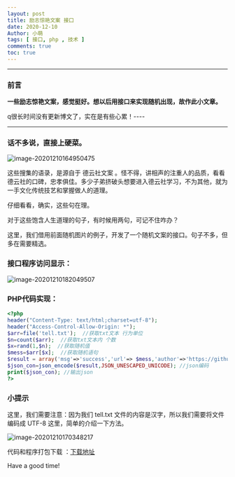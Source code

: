 ```yaml
---
layout: post
title: 励志惊艳文案 接口
date: 2020-12-10
Author: 小萌 
tags: [ 接口, php , 技术 ]
comments: true
toc: true
---
```


----

### 前言

**一些励志惊艳文案，感觉挺好。想以后用接口来实现随机出现，故作此小文章。**

q很长时间没有更新博文了，实在是有些心累！----

----

### 话不多说，直接上硬菜。

![image-20201210164950475](https://gitee.com/pangzhaowei/img-bed/raw/master/img/image-20201210164950475.png)

这些搜集的语录，是源自于  德云社文案 。怪不得，讲相声的注重人的品质，看看德云社的口碑，忠孝俱佳。多少子弟挤破头想要进入德云社学习，不为其他，就为一手文化传统技艺和掌握做人的道理。

仔细看看，确实，这些句在理。

对于这些饱含人生道理的句子，有时候用两句，可记不住咋办？

这里，我们借用前面随机图片的例子，开发了一个随机文案的接口。句子不多，但多在需要精选。

### 接口程序访问显示：

![image-20201210182049507](https://gitee.com/pangzhaowei/img-bed/raw/master/img/image-20201210182049507.png)

### PHP代码实现：

```php
<?php
header("Content-Type: text/html;charset=utf-8");
header("Access-Control-Allow-Origin: *");
$arr=file('tell.txt');  //获取txt文本 行为单位
$n=count($arr);  //获取txt文本内 个数
$x=rand(1,$n);  //获取随机值
$mess=$arr[$x];  //获取随机语句
$result = array('msg'=>'success','url'=> $mess,'author'=>'https://github.com/blueweiwei'); //数组化
$json_con=json_encode($result,JSON_UNESCAPED_UNICODE); //json编码
print($json_con); //输出json
?>
```

### 小提示

这里，我们需要注意：因为我们 tell.txt 文件的内容是汉字，所以我们需要将文件编码成 UTF-8 这里，简单的介绍一下方法。

![image-20201210170348217](https://gitee.com/pangzhaowei/img-bed/raw/master/img/image-20201210170348217.png)

代码和程序打包下载  ：[下载地址](https://pan.blackacloud.workers.dev/bkcode/1210.zip)

Have a good time!